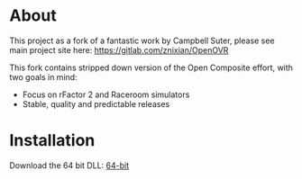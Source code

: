 # About
This project as a fork of a fantastic work by Campbell Suter, please see main project site here: https://gitlab.com/znixian/OpenOVR

This fork contains stripped down version of the Open Composite effort, with two goals in mind: 

* Focus on rFactor 2 and Raceroom simulators
* Stable, quality and predictable releases

# Installation

Download the 64 bit DLL:
[64-bit](https://ci.appveyor.com/api/projects/TheIronWolfModding/openovr/artifacts/x64/openvr_api.dll?branch=master&job=Platform%3A+x64&pr=false)
